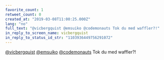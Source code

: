 ```yaml
---
favorite_count: 1
retweet_count: 0
created_at: "2019-03-08T11:00:25.000Z"
lang: "no"
full_text: "@vicbergquist @emsuiko @codemonauts Tok du med waffler?!"
in_reply_to_screen_name: vicbergquist
in_reply_to_status_id_str: "1103936449756291072"
---
```


[@vicbergquist](https://twitter.com/vicbergquist)
[@emsuiko](https://twitter.com/emsuiko)
[@codemonauts](https://twitter.com/codemonauts) Tok du med waffler?!
